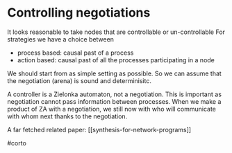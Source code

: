 # Controlling negotiations

It looks reasonable to take nodes that are controllable or un-controllable
For strategies we have a choice between
* process based: causal past of a process
* action based: causal past of all the processes participating in a node

We should start from as simple setting as possible.
So we can assume that the negotiation (arena) is sound and determinisitc.

A controller is a Zielonka automaton, not a negotiation. This is important as
negotiation cannot pass information between processes. When we make a product of
ZA with a negotiation, we still now with who will communicate with whom next
thanks to the negotiation. 

A far fetched related paper:
[[synthesis-for-network-programs]]

#corto

